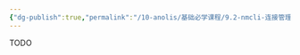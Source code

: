 ```yaml
---
{"dg-publish":true,"permalink":"/10-anolis/基础必学课程/9.2-nmcli-连接管理/","dgPassFrontmatter":true}
---
```


TODO